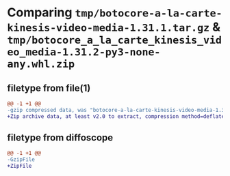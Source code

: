 # Comparing `tmp/botocore-a-la-carte-kinesis-video-media-1.31.1.tar.gz` & `tmp/botocore_a_la_carte_kinesis_video_media-1.31.2-py3-none-any.whl.zip`

## filetype from file(1)

```diff
@@ -1 +1 @@
-gzip compressed data, was "botocore-a-la-carte-kinesis-video-media-1.31.1.tar", last modified: Sat Jul  8 01:42:27 2023, max compression
+Zip archive data, at least v2.0 to extract, compression method=deflate
```

## filetype from diffoscope

```diff
@@ -1 +1 @@
-GzipFile
+ZipFile
```

